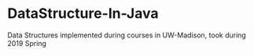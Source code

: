 # DataStructure-In-Java
Data Structures implemented during courses in UW-Madison, took during 2019 Spring
